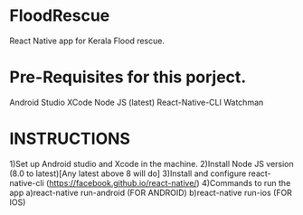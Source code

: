 # FloodRescue
React Native app for Kerala Flood rescue.

# Pre-Requisites for this porject.
Android Studio
XCode
Node JS (latest)
React-Native-CLI
Watchman

# INSTRUCTIONS
1)Set up Android studio and Xcode in the machine.
2)Install Node JS version (8.0 to latest)[Any latest above 8 will do]
3)Install and configure react-native-cli (https://facebook.github.io/react-native/)
4)Commands to run the app
  a)react-native run-android (FOR ANDROID)
  b)react-native run-ios (FOR IOS)
